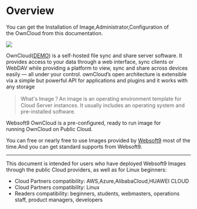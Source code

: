 # Overview

You can get the Installation of Image,Administrator,Configuration of the OwnCloud from this documentation.

[![](https://cdn.nlark.com/yuque/0/2019/png/152462/1552140859897-0e77aa2a-b1f2-4470-8dae-353c84fc639a.png#align=left&display=inline&height=298&originHeight=546&originWidth=1366&size=0&status=done&width=746)](http://libs.websoft9.com/Websoft9/DocsPicture/en/owncloud/oc04.png)

OwnCloud([DEMO](https://demo.owncloud.org/login)) is a self-hosted file sync and share server software. It provides access to your data through a web interface, sync clients or WebDAV while providing a platform to view, sync and share across devices easily — all under your control. ownCloud’s open architecture is extensible via a simple but powerful API for applications and plugins and it works with any storage

> What's Image？An image is an operating environment template for Cloud Server instances. It usually includes an operating system and pre-installed software.  


Websoft9 OwnCloud is a pre-configured, ready to run image for running OwnCloud on Public Cloud.

You can free or nearly free to use Images provided by [Websoft9](http://en.websoft9.com/) most of the time.And you can get standard supports from Websoft9.

---


This document is intended for users who have deployed Websoft9 Images through the public Cloud providers, as well as for Linux beginners:

- Cloud Partners compatibility: AWS,Azure,AlibabaCloud,HUAWEI CLOUD
- Cloud Partners compatibility: Linux
- Readers compatibility: beginners, students, webmasters, operations staff, product managers, developers
